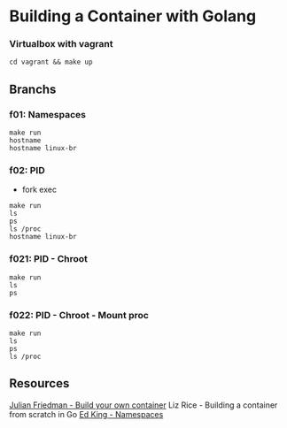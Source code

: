 # Building a Container with Golang

### Virtualbox with vagrant

`cd vagrant && make up`

## Branchs

### f01: Namespaces

```
make run
hostname
hostname linux-br
```

### f02: PID

- fork exec

```
make run
ls
ps
ls /proc
hostname linux-br
```

### f021: PID - Chroot

```
make run
ls
ps
```

### f022: PID - Chroot - Mount proc

```
make run
ls
ps
ls /proc
```

## Resources

[Julian Friedman - Build your own container](https://www.infoq.com/articles/build-a-container-golang/)
Liz Rice - Building a container from scratch in Go
[Ed King - Namespaces](https://medium.com/@teddyking/linux-namespaces-850489d3ccf)
